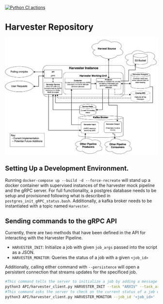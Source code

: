[![Python CI actions](https://github.com/tjacovich/ADSHarvesterPipeline/actions/workflows/python_actions.yml/badge.svg)](https://github.com/tjacovich/ADSHarvesterPipeline/actions/workflows/python_actions.yml)
# Harvester Repository

![Harvester Pipeline Flowchart](README_assets/Harvester_implementation.png?raw=true "Harvester Pipeline Flowchart")

## Setting Up a Development Environment.
Running `docker-compose up --build -d --force-recreate` will stand up a docker container with supervised instances of the harvester mock pipeline and the gRPC server. For full functionality, a postgres database needs to be setup and provisioned following what is described in `postgres_init_gRPC_status.bash`. Additionally, a kafka broker needs to be instantiated with a topic named `Harvester`.

## Sending commands to the gRPC API

Currently, there are two methods that have been defined in the API for interacting with the Harvester Pipeline.
- `HARVESTER_INIT`: Initialize a job with given `job_args` passed into the script as a JSON.
- `HARVESTER_MONITOR`: Queries the status of a job with a given `<job_id>`

Additionally, calling either command with `--persistence` will open a persistent connection that streams updates for the specificed job.

```bash
#This command tells the server to initialize a job by adding a message to the Harvester Topic
python3 API/harvester_client.py HARVESTER_INIT --task "ARXIV" --task_args '{"harvest_type": "metadata", "daterange": "YYYY-MM-DD"}'
#This command asks the server to check on the current status of a job with <job_id>
python3 API/harvester_client.py HARVESTER_MONITOR --job_id '<job_id>'
```
